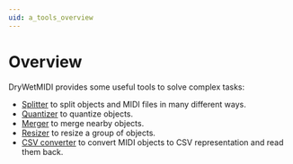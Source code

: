 ```yaml
---
uid: a_tools_overview
---
```


# Overview

DryWetMIDI provides some useful tools to solve complex tasks:

* [Splitter](xref:a_splitter) to split objects and MIDI files in many different ways.
* [Quantizer](xref:a_quantizer) to quantize objects.
* [Merger](xref:a_merger) to merge nearby objects.
* [Resizer](xref:a_resizer) to resize a group of objects.
* [CSV converter](xref:Melanchall.DryWetMidi.Tools.CsvConverter) to convert MIDI objects to CSV representation and read them back.